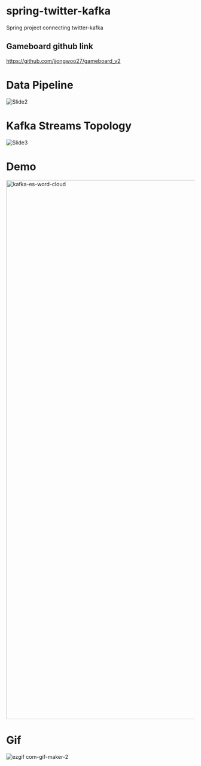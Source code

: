 # spring-twitter-kafka
Spring project connecting twitter-kafka

## Gameboard github link
https://github.com/jjongwoo27/gameboard_v2

# Data Pipeline
![Slide2](https://user-images.githubusercontent.com/71916314/157577965-2658bf6e-8bd0-4eef-95fd-e0e585a9aa1d.jpeg)

# Kafka Streams Topology
![Slide3](https://user-images.githubusercontent.com/71916314/157577994-09bfa3a0-db19-4c4c-9e2e-c07fd1172f99.jpeg)

# Demo
<img width="1440" alt="kafka-es-word-cloud" src="https://user-images.githubusercontent.com/71916314/156775944-d1e0b0ed-272a-4e6b-9aa0-65c400e8f6e2.png">

# Gif
![ezgif com-gif-maker-2](https://user-images.githubusercontent.com/71916314/157577639-32cdd119-0ec4-4b3d-99df-def59f58480d.gif)
